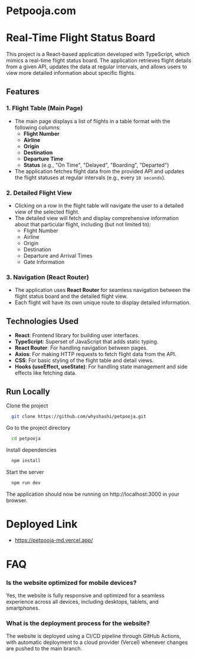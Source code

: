 # Petpooja.com

# Real-Time Flight Status Board

This project is a React-based application developed with TypeScript, which mimics a real-time flight status board. The application retrieves flight details from a given API, updates the data at regular intervals, and allows users to view more detailed information about specific flights.

## Features

### 1. Flight Table (Main Page)
- The main page displays a list of flights in a table format with the following columns:
  - **Flight Number**
  - **Airline**
  - **Origin**
  - **Destination**
  - **Departure Time**
  - **Status** (e.g., "On Time", "Delayed", "Boarding", "Departed")
- The application fetches flight data from the provided API and updates the flight statuses at regular intervals (e.g., every `10 seconds`).
  
### 2. Detailed Flight View
- Clicking on a row in the flight table will navigate the user to a detailed view of the selected flight.
- The detailed view will fetch and display comprehensive information about that particular flight, including (but not limited to):
  - Flight Number
  - Airline
  - Origin
  - Destination
  - Departure and Arrival Times
  - Gate Information


### 3. Navigation (React Router)
- The application uses **React Router** for seamless navigation between the flight status board and the detailed flight view.
- Each flight will have its own unique route to display detailed information.

## Technologies Used
- **React**: Frontend library for building user interfaces.
- **TypeScript**: Superset of JavaScript that adds static typing.
- **React Router**: For handling navigation between pages.
- **Axios**: For making HTTP requests to fetch flight data from the API.
- **CSS**: For basic styling of the flight table and detail views.
- **Hooks (useEffect, useState)**: For handling state management and side effects like fetching data.



## Run Locally

Clone the project

```bash
  git clone https://github.com/whyshashi/petpooja.git
```

Go to the project directory

```bash
  cd petpooja
```

Install dependencies

```bash
  npm install
```

Start the server

```bash
  npm run dev
```

The application should now be running on http://localhost:3000 in your browser.

# Deployed Link
- https://petpooja-md.vercel.app/


# FAQ

### Is the website optimized for mobile devices?

Yes, the website is fully responsive and optimized for a seamless experience across all devices, including desktops, tablets, and smartphones.

### What is the deployment process for the website?

The website is deployed using a CI/CD pipeline through GitHub Actions, with automatic deployment to a cloud provider (Vercel) whenever changes are pushed to the main branch.

